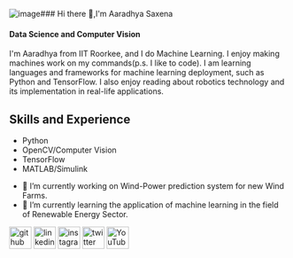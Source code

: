 ![image](https://github.com/SAaradhya/SAaradhya/assets/77209256/65af0e45-7154-48b4-84b4-8cd06add745c)### Hi there 👋,I'm Aaradhya Saxena
#### Data Science and Computer Vision

I'm Aaradhya from IIT Roorkee, and I do Machine Learning. I enjoy making machines work on my commands(p.s. I like to code).
I am learning languages and frameworks for machine learning deployment, such as Python and TensorFlow. I also enjoy reading about robotics technology and its implementation in real-life applications.


## Skills and Experience
* Python
* OpenCV/Computer Vision
* TensorFlow
* MATLAB/Simulink

- 🔭 I’m currently working on Wind-Power prediction system for new Wind Farms. 
- 🌱 I’m currently learning the application of machine learning in the field of Renewable Energy Sector. 


[<img src='https://cdn.jsdelivr.net/npm/simple-icons@3.0.1/icons/github.svg' alt='github' height='40'>](https://github.com/https://github.com/SAaradhya)  [<img src='https://cdn.jsdelivr.net/npm/simple-icons@3.0.1/icons/linkedin.svg' alt='linkedin' height='40'>](https://www.linkedin.com/in/https://www.linkedin.com/in/aaradhyasaxena//)  [<img src='https://cdn.jsdelivr.net/npm/simple-icons@3.0.1/icons/instagram.svg' alt='instagram' height='40'>](https://www.instagram.com/https://www.instagram.com/_aaradhya_saxena_//)  [<img src='https://cdn.jsdelivr.net/npm/simple-icons@3.0.1/icons/twitter.svg' alt='twitter' height='40'>](https://twitter.com/https://twitter.com/SaxenaAaradhya)  [<img src='https://cdn.jsdelivr.net/npm/simple-icons@3.0.1/icons/youtube.svg' alt='YouTube' height='40'>](https://www.youtube.com/channel/https://www.youtube.com/@shades_of_india/featured)  


